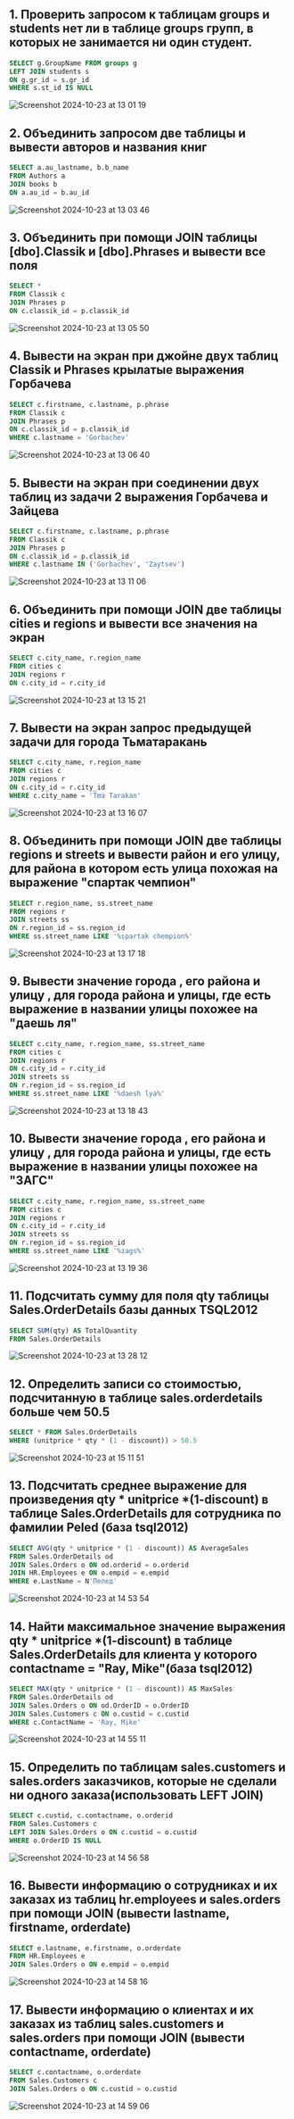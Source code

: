 ## 1. Проверить запросом к таблицам groups и students нет ли в таблице groups групп, в которых не занимается ни один студент.

```sql
SELECT g.GroupName FROM groups g
LEFT JOIN students s
ON g.gr_id = s.gr_id
WHERE s.st_id IS NULL
```

![Screenshot 2024-10-23 at 13 01 19](https://github.com/user-attachments/assets/dfb58930-58a1-44dd-b489-1a079638aba5)

## 2. Объединить запросом две таблицы и вывести авторов и названия книг

```sql
SELECT a.au_lastname, b.b_name
FROM Authors a
JOIN books b
ON a.au_id = b.au_id
```

![Screenshot 2024-10-23 at 13 03 46](https://github.com/user-attachments/assets/2f3f7fd6-2d0e-4804-b243-d1921c2cde0b)

## 3. Объединить при помощи JOIN таблицы [dbo].Classik и [dbo].Phrases и вывести все поля

```sql
SELECT *
FROM Classik c
JOIN Phrases p
ON c.classik_id = p.classik_id
```

![Screenshot 2024-10-23 at 13 05 50](https://github.com/user-attachments/assets/9ba3379b-371a-4d94-9961-9abe65c98c73)

## 4. Вывести на экран при джойне двух таблиц Classik и Phrases крылатые выражения Горбачева

```sql
SELECT c.firstname, c.lastname, p.phrase
FROM Classik c
JOIN Phrases p
ON c.classik_id = p.classik_id
WHERE c.lastname = 'Gorbachev'
```

![Screenshot 2024-10-23 at 13 06 40](https://github.com/user-attachments/assets/d2a83ae0-dc16-4619-bcc6-63a3b79170a0)

## 5. Вывести на экран при соединении двух таблиц из задачи 2 выражения Горбачева и Зайцева

```sql
SELECT c.firstname, c.lastname, p.phrase
FROM Classik c
JOIN Phrases p
ON c.classik_id = p.classik_id
WHERE c.lastname IN ('Gorbachev', 'Zaytsev')
```

![Screenshot 2024-10-23 at 13 11 06](https://github.com/user-attachments/assets/4a064a2e-6d98-4b6b-b797-1802f7e2092d)

## 6. Объединить при помощи JOIN две таблицы cities и regions и вывести все значения на экран

```sql
SELECT c.city_name, r.region_name
FROM cities c
JOIN regions r
ON c.city_id = r.city_id
```

![Screenshot 2024-10-23 at 13 15 21](https://github.com/user-attachments/assets/c332673e-8c6f-4dea-85ce-2507387c0e00)

## 7. Вывести на экран запрос предыдущей задачи  для города Тьматаракань

```sql
SELECT c.city_name, r.region_name
FROM cities c
JOIN regions r
ON c.city_id = r.city_id
WHERE c.city_name = 'Tma Tarakan'
```

![Screenshot 2024-10-23 at 13 16 07](https://github.com/user-attachments/assets/99a35355-f49a-49b9-867b-8fb0be4dbedc)

## 8. Объединить при помощи JOIN две таблицы regions и streets и вывести район и его улицу, для района в котором есть улица похожая на выражение "спартак чемпион"

```sql
SELECT r.region_name, ss.street_name
FROM regions r
JOIN streets ss 
ON r.region_id = ss.region_id
WHERE ss.street_name LIKE '%spartak chempion%'
```

![Screenshot 2024-10-23 at 13 17 18](https://github.com/user-attachments/assets/7c7c338f-6317-493b-becb-5e912b1037a2)

## 9. Вывести значение города , его района и улицу , для города района и улицы, где есть выражение в названии улицы похожее на "даешь ля"

```sql
SELECT c.city_name, r.region_name, ss.street_name
FROM cities c
JOIN regions r
ON c.city_id = r.city_id
JOIN streets ss
ON r.region_id = ss.region_id
WHERE ss.street_name LIKE '%daesh lya%'
```

![Screenshot 2024-10-23 at 13 18 43](https://github.com/user-attachments/assets/d59ffb40-cef4-45ca-b319-74b5e0eb7b78)

## 10. Вывести значение города , его района и улицу , для города района и улицы, где есть выражение в названии улицы похожее на "ЗАГС"

```sql
SELECT c.city_name, r.region_name, ss.street_name
FROM cities c
JOIN regions r
ON c.city_id = r.city_id
JOIN streets ss
ON r.region_id = ss.region_id
WHERE ss.street_name LIKE '%zags%'
```

![Screenshot 2024-10-23 at 13 19 36](https://github.com/user-attachments/assets/c6d0c144-d714-4c42-9311-554315d22fca)

## 11. Подсчитать сумму для поля qty таблицы Sales.OrderDetails базы данных TSQL2012

```sql
SELECT SUM(qty) AS TotalQuantity
FROM Sales.OrderDetails
```

![Screenshot 2024-10-23 at 13 28 12](https://github.com/user-attachments/assets/a3e28d4b-c94f-4b6d-a1d2-942da1022fde)

## 12. Определить записи со стоимостью, подсчитанную в таблице sales.orderdetails больше чем 50.5

```sql
SELECT * FROM Sales.OrderDetails
WHERE (unitprice * qty * (1 - discount)) > 50.5
```
![Screenshot 2024-10-23 at 15 11 51](https://github.com/user-attachments/assets/7e5c2126-6616-4838-bcf7-7e496779d088)

## 13. Подсчитать среднее выражение для произведения qty * unitprice *(1-discount) в таблице Sales.OrderDetails для сотрудника по фамилии Peled (база tsql2012)

```sql
SELECT AVG(qty * unitprice * (1 - discount)) AS AverageSales
FROM Sales.OrderDetails od
JOIN Sales.Orders o ON od.orderid = o.orderid
JOIN HR.Employees e ON o.empid = e.empid
WHERE e.LastName = N'Пелед'
```

![Screenshot 2024-10-23 at 14 53 54](https://github.com/user-attachments/assets/f74b386c-9c5d-4eef-a87d-79627b91c7a7)

## 14. Найти максимальное значение выражения qty * unitprice *(1-discount) в таблице Sales.OrderDetails для клиента у которого contactname = "Ray, Mike"(база tsql2012)

```sql
SELECT MAX(qty * unitprice * (1 - discount)) AS MaxSales
FROM Sales.OrderDetails od
JOIN Sales.Orders o ON od.OrderID = o.OrderID
JOIN Sales.Customers c ON o.custid = c.custid
WHERE c.ContactName = 'Ray, Mike'
```

![Screenshot 2024-10-23 at 14 55 11](https://github.com/user-attachments/assets/03b78360-7da7-4360-b06c-f0a3603765a2)

## 15. Определить по таблицам sales.customers и sales.orders заказчиков, которые не сделали ни одного заказа(использовать LEFT JOIN)

```sql
SELECT c.custid, c.contactname, o.orderid
FROM Sales.Customers c
LEFT JOIN Sales.Orders o ON c.custid = o.custid
WHERE o.OrderID IS NULL
```

![Screenshot 2024-10-23 at 14 56 58](https://github.com/user-attachments/assets/734dd9f0-ca3f-4d56-97c0-8f52ae848140)

## 16. Вывести информацию о сотрудниках и их заказах из таблиц hr.employees и sales.orders при помощи JOIN (вывести lastname, firstname, orderdate)

```sql
SELECT e.lastname, e.firstname, o.orderdate
FROM HR.Employees e
JOIN Sales.Orders o ON e.empid = o.empid
```

![Screenshot 2024-10-23 at 14 58 16](https://github.com/user-attachments/assets/28ea7574-ab24-42da-b873-39524ba4ff8c)

## 17. Вывести информацию о клиентах и их заказах из таблиц sales.customers и sales.orders при помощи JOIN (вывести contactname, orderdate)

```sql
SELECT c.contactname, o.orderdate
FROM Sales.Customers c
JOIN Sales.Orders o ON c.custid = o.custid
```

![Screenshot 2024-10-23 at 14 59 06](https://github.com/user-attachments/assets/475acee0-6232-4871-a6ce-2e09f3e465e5)
